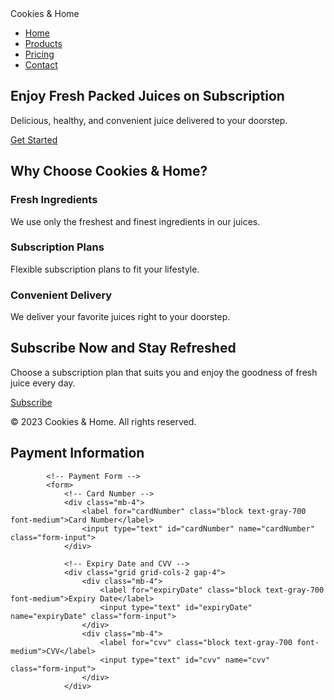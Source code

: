 <html lang="en">
<head>
    <meta charset="UTF-8">
    <meta name="viewport" content="width=device-width, initial-scale=1.0">
    <title>Cookies & Home Juice Subscription</title>
    <!-- Include Tailwind CSS CDN -->
    <link href="https://cdn.jsdelivr.net/npm/tailwindcss@2.2.15/dist/tailwind.min.css" rel="stylesheet">
    <!-- Add your custom CSS if necessary -->
</head>
<body class="bg-gray-100 font-sans">

<!-- Navigation Bar -->
<nav class="bg-green-500 p-4">
    <div class="container mx-auto">
        <div class="flex justify-between items-center">
            <div class="text-white text-2xl font-bold">Cookies & Home</div>
            <ul class="flex space-x-6 text-white">
                <li><a href="#" class="hover:underline">Home</a></li>
                <li><a href="#" class="hover:underline">Products</a></li>
                <li><a href="#" class="hover:underline">Pricing</a></li>
                <li><a href="#" class="hover:underline">Contact</a></li>
            </ul>
        </div>
    </div>
</nav>

<!-- Hero Section -->
<section class="bg-green-200 py-20">
    <div class="container mx-auto text-center">
        <h1 class="text-4xl font-bold text-green-800">Enjoy Fresh Packed Juices on Subscription</h1>
        <p class="mt-4 text-lg text-green-700">Delicious, healthy, and convenient juice delivered to your doorstep.</p>
        <a href="#" class="mt-8 inline-block px-6 py-3 bg-green-500 text-white rounded-full hover:bg-green-600">Get Started</a>
    </div>
</section>

<!-- Features Section -->
<section class="py-16">
    <div class="container mx-auto text-center">
        <h2 class="text-3xl font-bold text-gray-800">Why Choose Cookies & Home?</h2>
        <div class="grid grid-cols-1 md:grid-cols-3 gap-8 mt-12">
            <!-- Feature 1 -->
            <div class="p-6 bg-white rounded-lg shadow-lg">
                <h3 class="text-xl font-semibold text-gray-800">Fresh Ingredients</h3>
                <p class="mt-4 text-gray-600">We use only the freshest and finest ingredients in our juices.</p>
            </div>
            <!-- Feature 2 -->
            <div class="p-6 bg-white rounded-lg shadow-lg">
                <h3 class="text-xl font-semibold text-gray-800">Subscription Plans</h3>
                <p class="mt-4 text-gray-600">Flexible subscription plans to fit your lifestyle.</p>
            </div>
            <!-- Feature 3 -->
            <div class="p-6 bg-white rounded-lg shadow-lg">
                <h3 class="text-xl font-semibold text-gray-800">Convenient Delivery</h3>
                <p class="mt-4 text-gray-600">We deliver your favorite juices right to your doorstep.</p>
            </div>
        </div>
    </div>
  
</section>

<!-- Subscription Section -->
<section class="bg-green-500 py-16 text-white">
    <div class="container mx-auto text-center">
        <h2 class="text-3xl font-bold">Subscribe Now and Stay Refreshed</h2>
        <p class="mt-4 text-lg">Choose a subscription plan that suits you and enjoy the goodness of fresh juice every day.</p>
        <a href="#" class="mt-8 inline-block px-6 py-3 bg-white text-green-500 rounded-full hover:bg-white hover:text-green-500 border border-green-500">Subscribe</a>
    </div>
</section>

<!-- Footer Section -->
<footer class="bg-gray-800 py-8 text-white">
    <div class="container mx-auto text-center">
        <p>&copy; 2023 Cookies & Home. All rights reserved.</p>
    </div>
</footer>
<!-- ... (previous sections) -->

<!-- Payment Section -->
<section class="bg-gray-100 py-16">
    <div class="container mx-auto">
        <div class="max-w-md mx-auto bg-white p-8 rounded-lg shadow-lg">
            <h2 class="text-2xl font-semibold mb-6">Payment Information</h2>

            <!-- Payment Form -->
            <form>
                <!-- Card Number -->
                <div class="mb-4">
                    <label for="cardNumber" class="block text-gray-700 font-medium">Card Number</label>
                    <input type="text" id="cardNumber" name="cardNumber" class="form-input">
                </div>

                <!-- Expiry Date and CVV -->
                <div class="grid grid-cols-2 gap-4">
                    <div class="mb-4">
                        <label for="expiryDate" class="block text-gray-700 font-medium">Expiry Date</label>
                        <input type="text" id="expiryDate" name="expiryDate" class="form-input">
                    </div>
                    <div class="mb-4">
                        <label for="cvv" class="block text-gray-700 font-medium">CVV</label>
                        <input type="text" id="cvv" name="cvv" class="form-input">
                    </div>
                </div>

            
</section>

<!-- ... (remaining sections) -->

</body>
</html>
